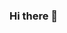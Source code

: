 ### Hi there 👋

<!--
**leonzv/leonzv** is a ✨ _special_ ✨ repository because its `README.md` (this file) appears on your GitHub profile.

Here are some ideas to get you started:

- 🔭 I’m currently working on Rupture Software
- 🌱 I’m currently learning React Native
- 🤔 I’m looking for help with Firebase
-->
